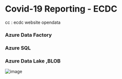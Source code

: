 # Covid-19 Reporting - ECDC
cc : ecdc website opendata

### Azure Data Factory
### Azure SQL
### Azure Data Lake ,BLOB

![image](https://user-images.githubusercontent.com/94037729/163719583-4c46bb2b-66e4-4188-932e-cf493df33279.png)

